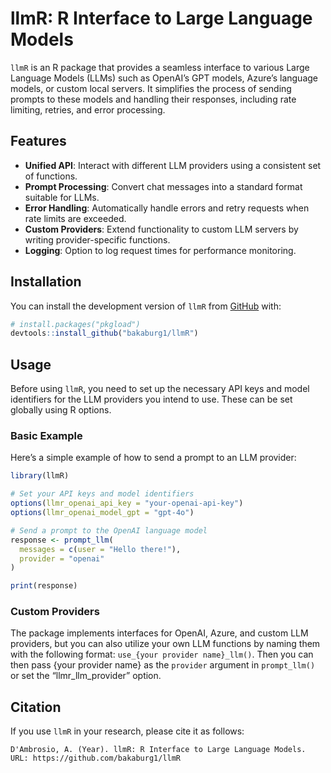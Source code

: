 
<!-- README.md is generated from README.Rmd. Please edit that file -->

# llmR: R Interface to Large Language Models

<!-- badges: start -->
<!-- badges: end -->

`llmR` is an R package that provides a seamless interface to various
Large Language Models (LLMs) such as OpenAI’s GPT models, Azure’s
language models, or custom local servers. It simplifies the process of
sending prompts to these models and handling their responses, including
rate limiting, retries, and error processing.

## Features

- **Unified API**: Interact with different LLM providers using a
  consistent set of functions.
- **Prompt Processing**: Convert chat messages into a standard format
  suitable for LLMs.
- **Error Handling**: Automatically handle errors and retry requests
  when rate limits are exceeded.
- **Custom Providers**: Extend functionality to custom LLM servers by
  writing provider-specific functions.
- **Logging**: Option to log request times for performance monitoring.

## Installation

You can install the development version of `llmR` from
[GitHub](https://github.com/bakaburg1/llmR) with:

``` r
# install.packages("pkgload")
devtools::install_github("bakaburg1/llmR")
```

## Usage

Before using `llmR`, you need to set up the necessary API keys and model
identifiers for the LLM providers you intend to use. These can be set
globally using R options.

### Basic Example

Here’s a simple example of how to send a prompt to an LLM provider:

``` r
library(llmR)

# Set your API keys and model identifiers
options(llmr_openai_api_key = "your-openai-api-key")
options(llmr_openai_model_gpt = "gpt-4o")

# Send a prompt to the OpenAI language model
response <- prompt_llm(
  messages = c(user = "Hello there!"),
  provider = "openai"
)

print(response)
```

### Custom Providers

The package implements interfaces for OpenAI, Azure, and custom LLM
providers, but you can also utilize your own LLM functions by naming
them with the following format: `use_{your provider name}_llm()`. Then
you can then pass {your provider name} as the `provider` argument in
`prompt_llm()` or set the “llmr_llm_provider” option.

## Citation

If you use `llmR` in your research, please cite it as follows:

    D'Ambrosio, A. (Year). llmR: R Interface to Large Language Models. URL: https://github.com/bakaburg1/llmR
